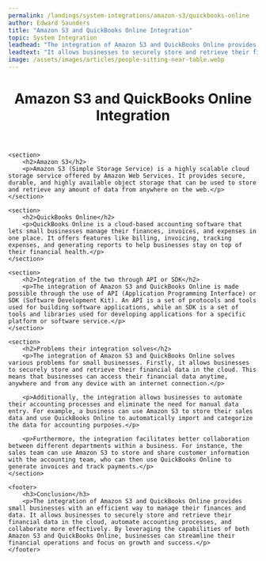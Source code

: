 ```yaml
---
permalink: /landings/system-integrations/amazon-s3/quickbooks-online
author: Edward Saunders
title: "Amazon S3 and QuickBooks Online Integration"
topic: System Integration
leadhead: "The integration of Amazon S3 and QuickBooks Online provides small businesses with an efficient way to manage their finances and data"
leadtext: "It allows businesses to securely store and retrieve their financial data in the cloud, automate accounting processes, and collaborate more effectively. By leveraging the capabilities of both Amazon S3 and QuickBooks Online, businesses can streamline their financial operations and focus on growth and success."
image: /assets/images/articles/people-sitting-near-table.webp
---
```

<div class="arttext">	<header>
		<h1>Amazon S3 and QuickBooks Online Integration</h1>
	</header>

	<section>
		<h2>Amazon S3</h2>
		<p>Amazon S3 (Simple Storage Service) is a highly scalable cloud storage service offered by Amazon Web Services. It provides secure, durable, and highly available object storage that can be used to store and retrieve any amount of data from anywhere on the web.</p>
	</section>

	<section>
		<h2>QuickBooks Online</h2>
		<p>QuickBooks Online is a cloud-based accounting software that lets small businesses manage their finances, invoices, and expenses in one place. It offers features like billing, invoicing, tracking expenses, and generating reports to help businesses stay on top of their financial health.</p>
	</section>

	<section>
		<h2>Integration of the two through API or SDK</h2>
		<p>The integration of Amazon S3 and QuickBooks Online is made possible through the use of API (Application Programming Interface) or SDK (Software Development Kit). An API is a set of protocols and tools used for building software applications, while an SDK is a set of tools and libraries used for developing applications for a specific platform or software service.</p>
	</section>

	<section>
		<h2>Problems their integration solves</h2>
		<p>The integration of Amazon S3 and QuickBooks Online solves various problems for small businesses. Firstly, it allows businesses to securely store and retrieve their financial data in the cloud. This means that businesses can access their financial data anytime, anywhere and from any device with an internet connection.</p>

		<p>Additionally, the integration allows businesses to automate their accounting processes and eliminate the need for manual data entry. For example, a business can use Amazon S3 to store their sales data and use QuickBooks Online to automatically import and categorize the data for accounting purposes.</p>

		<p>Furthermore, the integration facilitates better collaboration between different departments within a business. For instance, the sales team can use Amazon S3 to store and share customer information with the accounting team, who can then use QuickBooks Online to generate invoices and track payments.</p>
	</section>

	<footer>
		<h3>Conclusion</h3>
		<p>The integration of Amazon S3 and QuickBooks Online provides small businesses with an efficient way to manage their finances and data. It allows businesses to securely store and retrieve their financial data in the cloud, automate accounting processes, and collaborate more effectively. By leveraging the capabilities of both Amazon S3 and QuickBooks Online, businesses can streamline their financial operations and focus on growth and success.</p>
	</footer>
</div>